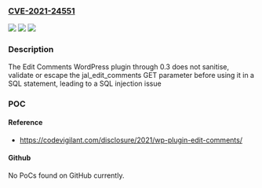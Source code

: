 ### [CVE-2021-24551](https://cve.mitre.org/cgi-bin/cvename.cgi?name=CVE-2021-24551)
![](https://img.shields.io/static/v1?label=Product&message=Edit%20Comments&color=blue)
![](https://img.shields.io/static/v1?label=Version&message=0.3%3C%3D%200.3%20&color=brighgreen)
![](https://img.shields.io/static/v1?label=Vulnerability&message=CWE-89%20SQL%20Injection&color=brighgreen)

### Description

The Edit Comments WordPress plugin through 0.3 does not sanitise, validate or escape the jal_edit_comments GET parameter before using it in a SQL statement, leading to a SQL injection issue

### POC

#### Reference
- https://codevigilant.com/disclosure/2021/wp-plugin-edit-comments/

#### Github
No PoCs found on GitHub currently.

